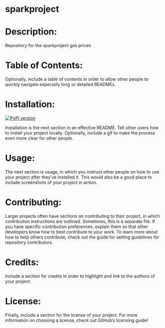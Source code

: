 # sparkproject

# Description: 
Repository for the sparkproject gas prices

# Table of Contents: 
Optionally, include a table of contents in order to allow other people to quickly navigate especially long or detailed READMEs.

# Installation: 
[![PyPI version](https://badge.fury.io/py/pyspark.svg)](https://badge.fury.io/py/pyspark)
    
Installation is the next section in an effective README. Tell other users how to install your project locally. Optionally, include a gif to make the process even more clear for other people.

# Usage: 
The next section is usage, in which you instruct other people on how to use your project after they’ve installed it. This would also be a good place to include screenshots of your project in action.

# Contributing: 
Larger projects often have sections on contributing to their project, in which contribution instructions are outlined. Sometimes, this is a separate file. If you have specific contribution preferences, explain them so that other developers know how to best contribute to your work. To learn more about how to help others contribute, check out the guide for setting guidelines for repository contributors.

# Credits: 
Include a section for credits in order to highlight and link to the authors of your project.

# License: 
Finally, include a section for the license of your project. For more information on choosing a license, check out GitHub’s licensing guide!

